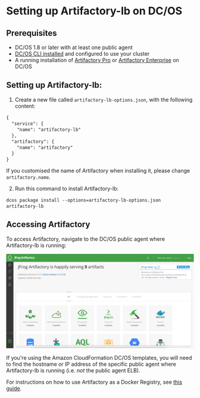 # Setting up Artifactory-lb on DC/OS

## Prerequisites

- DC/OS 1.8 or later with at least one public agent
- [DC/OS CLI installed](https://dcos.io/docs/1.8/usage/cli/install/) and configured to use your cluster
- A running installation of [Artifactory Pro](artifactory-pro.md) or [Artifactory Enterprise](artifactory-enterprise.md) on DC/OS

## Setting up Artifactory-lb:

1. Create a new file called `artifactory-lb-options.json`, with the following content:

```
{
  "service": {
    "name": "artifactory-lb"
  },
  "artifactory": {
    "name": "artifactory"
  }
}
```

If you customised the name of Artifactory when installing it, please change `artifactory.name`.

2. Run this command to install Artifactory-lb:

```
dcos package install --options=artifactory-lb-options.json artifactory-lb
```

## Accessing Artifactory

To access Artifactory, navigate to the DC/OS public agent where Artifactory-lb is running:

![Artifactory UI](img/Artifactory_UI.png)

If you're using the Amazon CloudFormation DC/OS templates, you will need to find the hostname or IP address of the specific public agent where Artifactory-lb is running (i.e. _not_ the public agent ELB).

For instructions on how to use Artifactory as a Docker Registry, see [this guide](using-artifactory.md).
